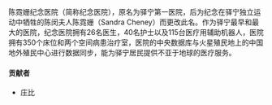 陈霓姗纪念医院（简称纪念医院），原名为驿宁第一医院，后为纪念在驿宁独立运动中牺牲的陈闵夫人陈霓姗（Sandra Cheney）而更改此名。作为驿宁最早和最大的医院，纪念医院拥有26名医生，40名护士以及115台医疗用辅助机器人，医院拥有350个床位和两个空间病患治疗室，医院的中央数据库与火星殖民地上的中国地外殖民中心进行数据同步，能为驿宁居民提供不亚于地球的医疗服务。

#### 贡献者

* 庄比